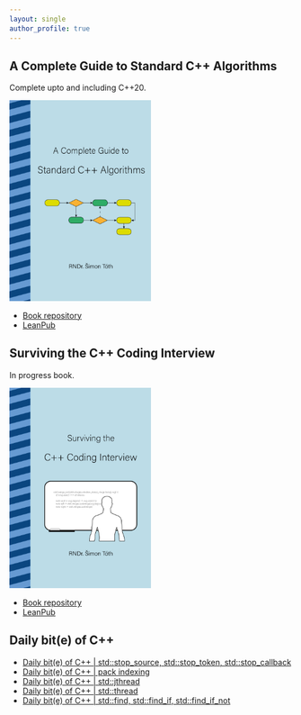 ```yaml
---
layout: single
author_profile: true
---
```


## A Complete Guide to Standard C++ Algorithms

Complete upto and including C++20.

[<img src="assets/images/book_algorithms_cover.png" width="50%">](https://leanpub.com/cpp-algorithms-guide)

- [Book repository](https://github.com/HappyCerberus/book-cpp-algorithms)
- [LeanPub](https://leanpub.com/cpp-algorithms-guide)

## Surviving the C++ Coding Interview

In progress book.

[<img src="assets/images/book_coding_interview_cover.png" width="50%">](https://leanpub.com/cpp-coding-interview)

- [Book repository](https://leanpub.com/cpp-coding-interview)
- [LeanPub](https://leanpub.com/cpp-coding-interview)

## Daily bit(e) of C++

<ul>
<!-- SUBSTACK:START --><li><a href="https://medium.com/@simontoth/daily-bit-e-of-c-std-stop-source-std-stop-token-std-stop-callback-c8db5ce77a64?source=rss-1e1de1006a93------2">Daily bit&lpar;e&rpar; of C++ | std::stop_source, std::stop_token, std::stop_callback</a></li><li><a href="https://medium.com/@simontoth/daily-bit-e-of-c-pack-indexing-28e52d69c2d7?source=rss-1e1de1006a93------2">Daily bit&lpar;e&rpar; of C++ | pack indexing</a></li><li><a href="https://medium.com/@simontoth/daily-bit-e-of-c-std-jthread-912dec720e12?source=rss-1e1de1006a93------2">Daily bit&lpar;e&rpar; of C++ | std::jthread</a></li><li><a href="https://medium.com/@simontoth/daily-bit-e-of-c-std-thread-314c32e26bc8?source=rss-1e1de1006a93------2">Daily bit&lpar;e&rpar; of C++ | std::thread</a></li><li><a href="https://medium.com/@simontoth/daily-bit-e-of-c-std-find-std-find-if-std-find-if-not-e66f732e29ef?source=rss-1e1de1006a93------2">Daily bit&lpar;e&rpar; of C++ | std::find, std::find_if, std::find_if_not</a></li><!-- SUBSTACK:END -->
</ul>